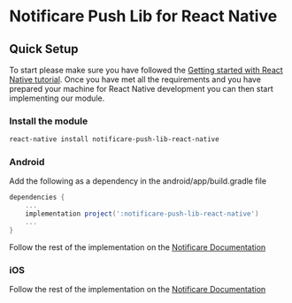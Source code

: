 # Notificare Push Lib for React Native

## Quick Setup

To start please make sure you have followed the [Getting started with React Native tutorial](https://facebook.github.io/react-native/docs/getting-started.html). 
Once you have met all the requirements and you have prepared your machine for React Native development you can then start implementing our module.

### Install the module 

```sh
react-native install notificare-push-lib-react-native
```

### Android

Add the following as a dependency in the android/app/build.gradle file

```gradle
dependencies {
    ...
    implementation project(':notificare-push-lib-react-native')
    ...
}
```
Follow the rest of the implementation on the [Notificare Documentation](https://docs.notifica.re/sdk/v1/react-native/android/implementation/)

### iOS

Follow the rest of the implementation on the [Notificare Documentation](https://docs.notifica.re/sdk/v1/react-native/ios/implementation/)


